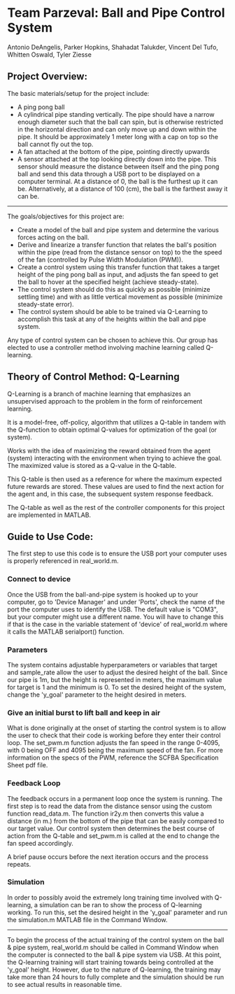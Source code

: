 # Team Parzeval: Ball and Pipe Control System


Antonio DeAngelis, Parker Hopkins, Shahadat Talukder, Vincent Del Tufo, Whitten Oswald, Tyler Ziesse


## Project Overview:
The basic materials/setup for the project include:

- A ping pong ball 
- A cylindrical pipe standing vertically. The pipe should have a narrow enough diameter such that the ball can spin, but is otherwise restricted in the horizontal direction and can only move up and down within the pipe. It should be approximately 1 meter long with a cap on top so the ball cannot fly out the top. 
- A fan attached at the bottom of the pipe, pointing directly upwards
- A sensor attached at the top looking directly down into the pipe. This sensor should measure the distance between itself and the ping pong ball and send this data through a USB port to be displayed on a computer terminal. At a distance of 0, the ball is the furthest up it can be. Alternatively, at a distance of 100 (cm), the ball is the farthest away it can be.

---
The goals/objectives for this project are:
- Create a model of the ball and pipe system and determine the various forces acting on the ball.
- Derive and linearize a transfer function that relates the ball's position within the pipe (read from the distance sensor on top) to the the speed of the fan (controlled by Pulse Width Modulation (PWM)).
- Create a control system using this transfer function that takes a target height of the ping pong ball as input, and adjusts the fan speed to get the ball to hover at the specified height (achieve steady-state).
-  The control system should do this as quickly as possible (minimize settling time) and with as little vertical movement as possible (minimize steady-state error).
-  The control system should be able to be trained via Q-Learning to accomplish this task at any of the heights within the ball and pipe system.

Any type of control system can be chosen to achieve this. Our group has elected to use a controller method involving machine learning called Q-learning.

 

## Theory of Control Method: Q-Learning
Q-Learning is a branch of machine learning that emphasizes an unsupervised approach to the problem in the form of reinforcement learning. 


It is a model-free, off-policy, algorithm that utilizes a Q-table in tandem with the Q-function to obtain optimal Q-values for optimization of the goal (or system). 


Works with the idea of maximizing the reward obtained from the agent (system) interacting with the environment when trying to achieve the goal. The maximized value is stored as a Q-value in the Q-table.


This Q-table is then used as a reference for where the maximum expected future rewards are stored. These values are used to find the next action for the agent and, in this case, the subsequent system response feedback. 


The Q-table as well as the rest of the controller components for this project are implemented in MATLAB. 


## Guide to Use Code:
The first step to use this code is to ensure the USB port your computer uses is properly referenced in real_world.m.

### Connect to device
Once the USB from the ball-and-pipe system is hooked up to your computer, go to 'Device Manager' and under 'Ports', check the name of the port the computer uses to identify the USB. The default value is "COM3", but your computer might use a different name. You will have to change this if that is the case in the variable statement of 'device' of real_world.m where it calls the MATLAB serialport() function.

### Parameters
The system contains adjustable hyperparameters or variables that target and sample_rate allow the user to adjust the desired height of the ball. Since our pipe is 1m, but the height is represented in meters, the maximum value for target is 1 and the minimum is 0. To set the desired height of the system, change the 'y_goal' parameter to the height desired in meters.

### Give an initial burst to lift ball and keep in air
What is done originally at the onset of starting the control system is to allow the user to check that their code is working before they enter their control loop. The set_pwm.m function adjusts the fan speed in the range 0-4095, with 0 being OFF and 4095 being the maximum speed of the fan. For more information on the specs of the PWM, reference the SCFBA Specification Sheet pdf file.

### Feedback Loop
The feedback occurs in a permanent loop once the system is running. The first step is to read the data from the distance sensor using the custom function read_data.m. The function ir2y.m then converts this value a distance (in m.) from the bottom of the pipe that can be easily compared to our target value. Our control system then determines the best course of action from the Q-table and set_pwm.m is called at the end to change the fan speed accordingly.

A brief pause occurs before the next iteration occurs and the process repeats.

### Simulation
In order to possibly avoid the extremely long training time involved with Q-learning, a simulation can be ran to show the process of Q-learning working. To run this, set the desired height in the 'y_goal' parameter and run the simulation.m MATLAB file in the Command Window.

---

To begin the process of the actual training of the control system on the ball & pipe system, real_world.m should be called in Command Window when the computer is connected to the ball & pipe system via USB. At this point, the Q-learning training will start training towards being controlled at the 'y_goal' height. However, due to the nature of Q-learning, the training may take more than 24 hours to fully complete and the simulation should be run to see actual results in reasonable time.
